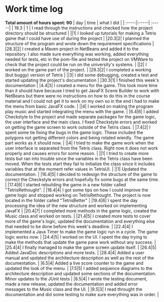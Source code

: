 # Work time log

**Total amount of hours spent: 90**
| day | time | what I did  |
| :----:|:-----| :-----|
| 19.3 | 1    | I read through the instructions and checked how the project directory should be structured |
||1| I looked up tutorials for making a Tetris game that I could have use of during the project |
|20.3|2| I planned the structure of the program and wrote down the requirement specifications |
|28.3|2| I created a Maven project in NetBeans and added it to the repository. I also made sure everything was working, added everything needed for tests, etc in the pom-file and tested the project on VMWare to check that the project could be run on the university's systems. |
||2| I worked on the game part of the project. |
|29.3|2| I completed a working (but buggy) version of Tetris |
||3| I did some debugging, created a test and started updating the project's documentation |
|30.3|1| I finished this week's documentation |
|4.4|3| I created a menu for the game. This took more time than it should have because I tried to get JavaFX Scene Builder to work with NetBeans but there were no instructions on how to do this in the course material and I could not get it to work on my own so in the end I had to make the menu from basic JavaFX code. |
||4| I worked on making the program play music and started integrating the menu with the game. |
|6.4|6| I added Checkstyle to the project and made separate packages for the game logic, the user interface and the main class. I fixed Checkstyle errors and worked on getting the game screen to work outside of the Tetris class. |
|7.4|2| I spent some tie fixing the bugs in the game logic. These included the polygons not getting different colors and being rotated wierdly. The game part works as it should now. |
||4| I tried to make the game work when the user interface is separated from the Tetris class. Right now it does not work properly and causes errors for some reason. |
||1| I tried to create more tests but ran into trouble since the variables in the Tetris class have been moved. When the tests start they fail to initialize the class since it includes variables that at the moment refer values in TetrisUI. |
||1| Updated the documentation. |
|16.4|5| I decided to redesign the structure of the game to correct the Checkstyle errors and hopefully fix some bugs at the same time. |
|17.4|6| I started rebuilding the game in a new folder called "TetrisRethought". |
|18.4|4| I got some tips on how I could improve the game logic and stopped working on TetrisRethought. The project is now located in the folder called "TetrisBetter" |
|19.4|6| I spent the day processing the idea of the new structure and worked on implementing JavaFX |
|20.4|7| I completed more methods in the game logic, created the Music class and worked on tests. |
|21.4|5| I created more tests to cover more of the game's logic, updated the documentation and everything else that needed to be done before this week's deadline. |
|22.4|4| I implemented a Java Timer to make the game logic run in a cycle. The game logic works now. |
|24.4|5| I worked on the UI. I spent the day trying to make the methods that update the game pane work without any success. |
|25.4|4| I finally managed to make the game screen update itself. |
|26.4|5| Added JavaDoc descriptions and more tests. |
|28.4|4| Added a user manual and updated the architecture description as well as the rest of the documentation. |
|6.5|4| Added a live score counter to the game and updated the look of the menu. |
|7.5|5| I added sequence diagrams to the architecture description and updated some sections of the documentation. Minor updates to the JUnit tests |
|8.5|4| I wrote the testing document, made a new release, updated the documentation and added error messages to the Music class and the UI. |
|9.5|3| I read throught the documentation and did some testing to make sure everything was in order. |
